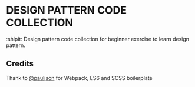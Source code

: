 # DESIGN PATTERN CODE COLLECTION

:shipit: Design pattern code collection for beginner exercise to learn design pattern.

## Credits
Thank to [@pauljson](https://github.com/pauljson) for Webpack, ES6 and SCSS boilerplate 
